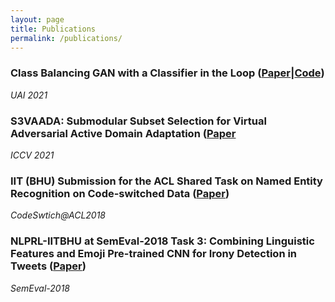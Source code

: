 ```yaml
---
layout: page
title: Publications
permalink: /publications/
---
```


### Class Balancing GAN with a Classifier in the Loop ([Paper](https://arxiv.org/abs/2106.09402)|[Code](https://github.com/val-iisc/class-balancing-gan))
*UAI 2021*


### S3VAADA: Submodular Subset Selection for Virtual Adversarial Active Domain Adaptation ([Paper](https://arxiv.org/abs/2109.08901|[Code](https://github.com/val-iisc/s3vaada))
*ICCV 2021*

### IIT (BHU) Submission for the ACL Shared Task on Named Entity Recognition on Code-switched Data ([Paper](https://aclanthology.org/W18-3220.pdf))
*CodeSwtich@ACL2018*

### NLPRL-IITBHU at SemEval-2018 Task 3: Combining Linguistic Features and Emoji Pre-trained CNN for Irony Detection in Tweets ([Paper](https://aclanthology.org/S18-1104.pdf))
*SemEval-2018*
